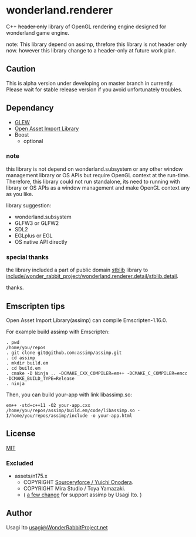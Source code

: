 wonderland.renderer
===================

C++ ~~header only~~ library of OpenGL rendering engine designed for wonderland game engine.

note: This library depend on assimp, threfore this library is not header only now. however this library change to a header-only at future work plan.

## Caution

This is alpha version under developing on master branch in currently.
Please wait for stable release version if you avoid unfortunately troubles.

## Dependancy

- [GLEW](http://glew.sourceforge.net/)
- [Open Asset Import Library](http://assimp.sourceforge.net/)
- Boost
    - optional

### note

this library is not depend on wonderland.subsystem
 or any other window management library or OS APIs
 but require OpenGL context at the run-time.
 Therefore, this library could not run standalone,
 its need to running with library or OS APIs
 as a window management and make OpenGL context
 any as you like.

library suggestion:

- wonderland.subsystem
- GLFW3 or GLFW2
- SDL2
- EGLplus or EGL
- OS native API directly

### special thanks

the library included a part of public domain [stblib](https://code.google.com/p/stblib/) library to
 [include/wonder_rabbit_project/wonderland.renderer.detail/stblib.detail](include/wonder_rabbit_project/wonderland.renderer.detail/stblib.detail).

thanks.

## Emscripten tips

Open Asset Import Library(assimp) can compile Emscripten-1.16.0.

For example build assimp with Emscripten:

```shell
. pwd
/home/you/repos
. git clone git@github.com:assimp/assimp.git
. cd assimp
. mkdir build.em
. cd build.em
. cmake -D Ninja .. -DCMAKE_CXX_COMPILER=em++ -DCMAKE_C_COMPILER=emcc -DCMAKE_BUILD_TYPE=Release
. ninja
```

Then, you can build your-app with link libassimp.so:

```shell
em++ -std=c++11 -O2 your-app.cxx /home/you/repos/assimp/build.em/code/libassimp.so -I/home/you/repos/assimp/include -o your-app.html
```

## License

[MIT](LICENSE)

### Excluded

- assets/n175.x
    - COPYRIGHT [Sourceryforce / Yuichi Onodera](http://sorceryforce.com/).
    - COPYRIGHT Mira Studio / Toya Yamazaki.
    - ( [a few change](https://github.com/assimp/assimp/issues/275) for support assimp by Usagi Ito. )
    
## Author

Usagi Ito <usagi@WonderRabbitProject.net>